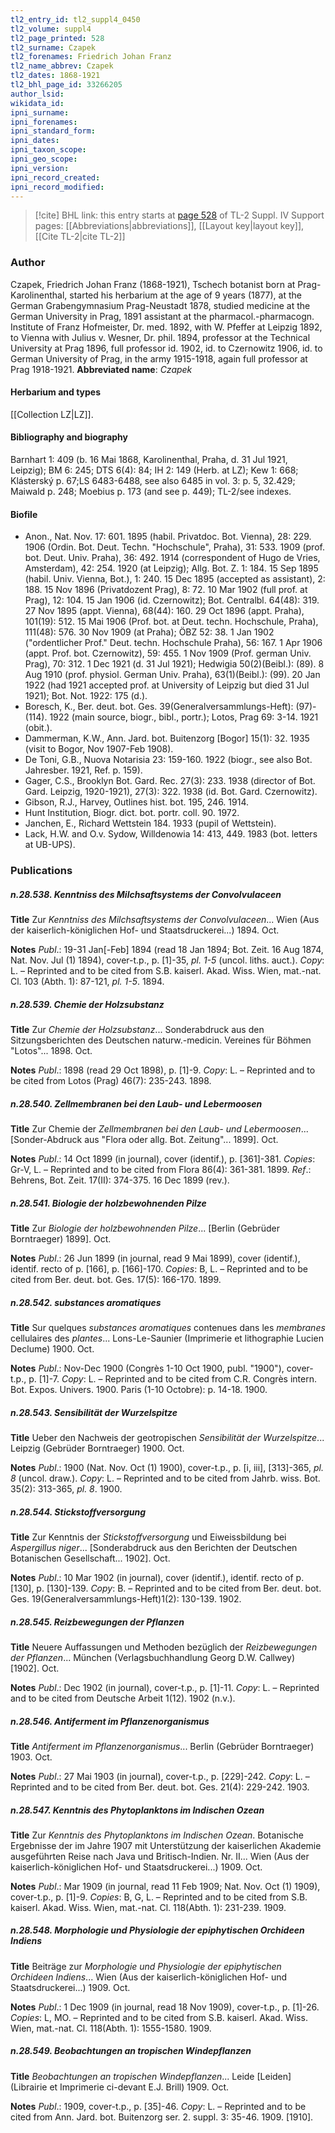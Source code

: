 ```yaml
---
tl2_entry_id: tl2_suppl4_0450
tl2_volume: suppl4
tl2_page_printed: 528
tl2_surname: Czapek
tl2_forenames: Friedrich Johan Franz
tl2_name_abbrev: Czapek
tl2_dates: 1868-1921
tl2_bhl_page_id: 33266205
author_lsid: 
wikidata_id: 
ipni_surname: 
ipni_forenames: 
ipni_standard_form: 
ipni_dates: 
ipni_taxon_scope: 
ipni_geo_scope: 
ipni_version: 
ipni_record_created: 
ipni_record_modified:
---
```


> [!cite] BHL link: this entry starts at [page 528](https://www.biodiversitylibrary.org/page/33266205) of TL-2 Suppl. IV
> Support pages: [[Abbreviations|abbreviations]], [[Layout key|layout key]], [[Cite TL-2|cite TL-2]]

### Author

Czapek, Friedrich Johan Franz (1868-1921), Tschech botanist born at Prag-Karolinenthal, started his herbarium at the age of 9 years (1877), at the German Grabengymnasium Prag-Neustadt 1878, studied medicine at the German University in Prag, 1891 assistant at the pharmacol.-pharmacogn. Institute of Franz Hofmeister, Dr. med. 1892, with W. Pfeffer at Leipzig 1892, to Vienna with Julius v. Wesner, Dr. phil. 1894, professor at the Technical University at Prag 1896, full professor id. 1902, id. to Czernowitz 1906, id. to German University of Prag, in the army 1915-1918, again full professor at Prag 1918-1921. 
**Abbreviated name**: *Czapek*

#### Herbarium and types

[[Collection LZ|LZ]].

#### Bibliography and biography

Barnhart 1: 409 (b. 16 Mai 1868, Karolinenthal, Praha, d. 31 Jul 1921, Leipzig); BM 6: 245; DTS 6(4): 84; IH 2: 149 (Herb. at LZ); Kew 1: 668; Klásterský p. 67;LS 6483-6488, see also 6485 in vol. 3: p. 5, 32.429; Maiwald p. 248; Moebius p. 173 (and see p. 449); TL-2/see indexes.

#### Biofile

- Anon., Nat. Nov. 17: 601. 1895 (habil. Privatdoc. Bot. Vienna), 28: 229. 1906 (Ordin. Bot. Deut. Techn. "Hochschule", Praha), 31: 533. 1909 (prof. bot. Deut. Univ. Praha), 36: 492. 1914 (correspondent of Hugo de Vries, Amsterdam), 42: 254. 1920 (at Leipzig); Allg. Bot. Z. 1: 184. 15 Sep 1895 (habil. Univ. Vienna, Bot.), 1: 240. 15 Dec 1895 (accepted as assistant), 2: 188. 15 Nov 1896 (Privatdozent Prag), 8: 72. 10 Mar 1902 (full prof. at Prag), 12: 104. 15 Jan 1906 (id. Czernowitz); Bot. Centralbl. 64(48): 319. 27 Nov 1895 (appt. Vienna), 68(44): 160. 29 Oct 1896 (appt. Praha), 101(19): 512. 15 Mai 1906 (Prof. bot. at Deut. techn. Hochschule, Praha), 111(48): 576. 30 Nov 1909 (at Praha); ÖBZ 52: 38. 1 Jan 1902 ("ordentlicher Prof." Deut. techn. Hochschule Praha), 56: 167. 1 Apr 1906 (appt. Prof. bot. Czernowitz), 59: 455. 1 Nov 1909 (Prof. german Univ. Prag), 70: 312. 1 Dec 1921 (d. 31 Jul 1921); Hedwigia 50(2)(Beibl.): (89). 8 Aug 1910 (prof. physiol. German Univ. Praha), 63(1)(Beibl.): (99). 20 Jan 1922 (had 1921 accepted prof. at University of Leipzig but died 31 Jul 1921); Bot. Not. 1922: 175 (d.).
- Boresch, K., Ber. deut. bot. Ges. 39(Generalversammlungs-Heft): (97)-(114). 1922 (main source, biogr., bibl., portr.); Lotos, Prag 69: 3-14. 1921 (obit.).
- Dammerman, K.W., Ann. Jard. bot. Buitenzorg \[Bogor\] 15(1): 32. 1935 (visit to Bogor, Nov 1907-Feb 1908).
- De Toni, G.B., Nuova Notarisia 23: 159-160. 1922 (biogr., see also Bot. Jahresber. 1921, Ref. p. 159).
- Gager, C.S., Brooklyn Bot. Gard. Rec. 27(3): 233. 1938 (director of Bot. Gard. Leipzig, 1920-1921), 27(3): 322. 1938 (id. Bot. Gard. Czernowitz).
- Gibson, R.J., Harvey, Outlines hist. bot. 195, 246. 1914.
- Hunt Institution, Biogr. dict. bot. portr. coll. 90. 1972.
- Janchen, E., Richard Wettstein 184. 1933 (pupil of Wettstein).
- Lack, H.W. and O.v. Sydow, Willdenowia 14: 413, 449. 1983 (bot. letters at UB-UPS).

### Publications

##### n.28.538. Kenntniss des Milchsaftsystems der Convolvulaceen

**Title**
Zur *Kenntniss des Milchsaftsystems der Convolvulaceen*... Wien (Aus der kaiserlich-königlichen Hof- und Staatsdruckerei...) 1894. Oct.

**Notes**
*Publ*.: 19-31 Jan\[-Feb\] 1894 (read 18 Jan 1894; Bot. Zeit. 16 Aug 1874, Nat. Nov. Jul (1) 1894), cover-t.p., p. \[1\]-35, *pl. 1-5* (uncol. liths. auct.). *Copy*: L. – Reprinted and to be cited from S.B. kaiserl. Akad. Wiss. Wien, mat.-nat. Cl. 103 (Abth. 1): 87-121, *pl. 1-5*. 1894.

##### n.28.539. Chemie der Holzsubstanz

**Title**
Zur *Chemie der Holzsubstanz*... Sonderabdruck aus den Sitzungsberichten des Deutschen naturw.-medicin. Vereines für Böhmen "Lotos"... 1898. Oct.

**Notes**
*Publ*.: 1898 (read 29 Oct 1898), p. \[1\]-9. *Copy*: L. – Reprinted and to be cited from Lotos (Prag) 46(7): 235-243. 1898.

##### n.28.540. Zellmembranen bei den Laub- und Lebermoosen

**Title**
Zur Chemie der *Zellmembranen bei den Laub- und Lebermoosen*... \[Sonder-Abdruck aus "Flora oder allg. Bot. Zeitung"... 1899\]. Oct.

**Notes**
*Publ*.: 14 Oct 1899 (in journal), cover (identif.), p. \[361\]-381. *Copies*: Gr-V, L. – Reprinted and to be cited from Flora 86(4): 361-381. 1899.
*Ref*.: Behrens, Bot. Zeit. 17(II): 374-375. 16 Dec 1899 (rev.).

##### n.28.541. Biologie der holzbewohnenden Pilze

**Title**
Zur *Biologie der holzbewohnenden Pilze*... \[Berlin (Gebrüder Borntraeger) 1899\]. Oct.

**Notes**
*Publ*.: 26 Jun 1899 (in journal, read 9 Mai 1899), cover (identif.), identif. recto of p. \[166\], p. \[166\]-170. *Copies*: B, L. – Reprinted and to be cited from Ber. deut. bot. Ges. 17(5): 166-170. 1899.

##### n.28.542. substances aromatiques

**Title**
Sur quelques *substances aromatiques* contenues dans les *membranes* cellulaires des *plantes*... Lons-Le-Saunier (Imprimerie et lithographie Lucien Declume) 1900. Oct.

**Notes**
*Publ*.: Nov-Dec 1900 (Congrès 1-10 Oct 1900, publ. "1900"), cover-t.p., p. \[1\]-7. *Copy*: L. – Reprinted and to be cited from C.R. Congrès intern. Bot. Expos. Univers. 1900. Paris (1-10 Octobre): p. 14-18. 1900.

##### n.28.543. Sensibilität der Wurzelspitze

**Title**
Ueber den Nachweis der geotropischen *Sensibilität der Wurzelspitze*... Leipzig (Gebrüder Borntraeger) 1900. Oct.

**Notes**
*Publ*.: 1900 (Nat. Nov. Oct (1) 1900), cover-t.p., p. \[i, iii\], \[313\]-365, *pl. 8* (uncol. draw.).
*Copy*: L. – Reprinted and to be cited from Jahrb. wiss. Bot. 35(2): 313-365, *pl. 8*. 1900.

##### n.28.544. Stickstoffversorgung

**Title**
Zur Kenntnis der *Stickstoffversorgung* und Eiweissbildung bei *Aspergillus niger*... \[Sonderabdruck aus den Berichten der Deutschen Botanischen Gesellschaft... 1902\]. Oct.

**Notes**
*Publ*.: 10 Mar 1902 (in journal), cover (identif.), identif. recto of p. \[130\], p. \[130\]-139. *Copy*: B. – Reprinted and to be cited from Ber. deut. bot. Ges. 19(Generalversammlungs-Heft)1(2): 130-139. 1902.

##### n.28.545. Reizbewegungen der Pflanzen

**Title**
Neuere Auffassungen und Methoden bezüglich der *Reizbewegungen der Pflanzen*... München (Verlagsbuchhandlung Georg D.W. Callwey) \[1902\]. Oct.

**Notes**
*Publ*.: Dec 1902 (in journal), cover-t.p., p. \[1\]-11. *Copy*: L. – Reprinted and to be cited from Deutsche Arbeit 1(12). 1902 (n.v.).

##### n.28.546. Antiferment im Pflanzenorganismus

**Title**
*Antiferment im Pflanzenorganismus*... Berlin (Gebrüder Borntraeger) 1903. Oct.

**Notes**
*Publ*.: 27 Mai 1903 (in journal), cover-t.p., p. \[229\]-242. *Copy*: L. – Reprinted and to be cited from Ber. deut. bot. Ges. 21(4): 229-242. 1903.

##### n.28.547. Kenntnis des Phytoplanktons im Indischen Ozean

**Title**
Zur *Kenntnis des Phytoplanktons im Indischen Ozean*. Botanische Ergebnisse der im Jahre 1907 mit Unterstützung der kaiserlichen Akademie ausgeführten Reise nach Java und Britisch-Indien. Nr. II... Wien (Aus der kaiserlich-königlichen Hof- und Staatsdruckerei...) 1909. Oct.

**Notes**
*Publ*.: Mar 1909 (in journal, read 11 Feb 1909; Nat. Nov. Oct (1) 1909), cover-t.p., p. \[1\]-9.
*Copies*: B, G, L. – Reprinted and to be cited from S.B. kaiserl. Akad. Wiss. Wien, mat.-nat. Cl. 118(Abth. 1): 231-239. 1909.

##### n.28.548. Morphologie und Physiologie der epiphytischen Orchideen Indiens

**Title**
Beiträge zur *Morphologie und Physiologie der epiphytischen Orchideen Indiens*... Wien (Aus der kaiserlich-königlichen Hof- und Staatsdruckerei...) 1909. Oct.

**Notes**
*Publ*.: 1 Dec 1909 (in journal, read 18 Nov 1909), cover-t.p., p. \[1\]-26. *Copies*: L, MO. – Reprinted and to be cited from S.B. kaiserl. Akad. Wiss. Wien, mat.-nat. Cl. 118(Abth. 1): 1555-1580. 1909.

##### n.28.549. Beobachtungen an tropischen Windepflanzen

**Title**
*Beobachtungen an tropischen Windepflanzen*... Leide \[Leiden\] (Librairie et Imprimerie ci-devant E.J. Brill) 1909. Oct.

**Notes**
*Publ*.: 1909, cover-t.p., p. \[35\]-46. *Copy*: L. – Reprinted and to be cited from Ann. Jard. bot. Buitenzorg ser. 2. suppl. 3: 35-46. 1909. \[1910\].

